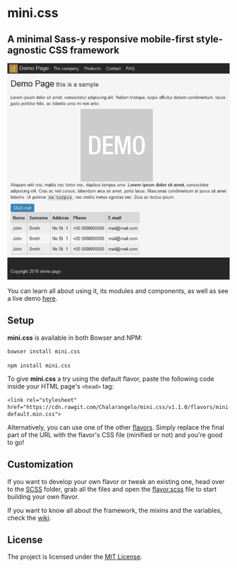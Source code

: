 # mini.css
## A minimal Sass-y responsive mobile-first style-agnostic CSS framework

![Demo page](/docs/demo.png)

You can learn all about using it, its modules and components, as well as see a live demo [here](https://chalarangelo.github.io/mini.css/).

## Setup

**mini.css** is available in both Bowser and NPM:

    bowser install mini.css

    npm install mini.css


To give **mini.css** a try using the default flavor, paste the following code inside your HTML page's `<head>` tag:

	<link rel="stylesheet" href="https://cdn.rawgit.com/Chalarangelo/mini.css/v1.1.0/flavors/mini-default.min.css">

Alternatively, you can use one of the other [flavors](https://github.com/Chalarangelo/mini.css/tree/master/flavors). Simply replace the final part of the URL with the flavor's CSS file (minified or not) and you're good to go!

## Customization

If you want to develop your own flavor or tweak an existing one, head over to the [SCSS](https://github.com/Chalarangelo/mini.css/tree/master/scss) folder, grab all the files and open the [flavor.scss](https://github.com/Chalarangelo/mini.css/blob/master/scss/flavor.scss) file to start building your own flavor. 

If you want to know all about the framework, the mixins and the variables, check the [wiki](https://github.com/Chalarangelo/mini.css/wiki). 

## License

The project is licensed under the [MIT License](https://github.com/Chalarangelo/mini.css/blob/master/LICENSE).